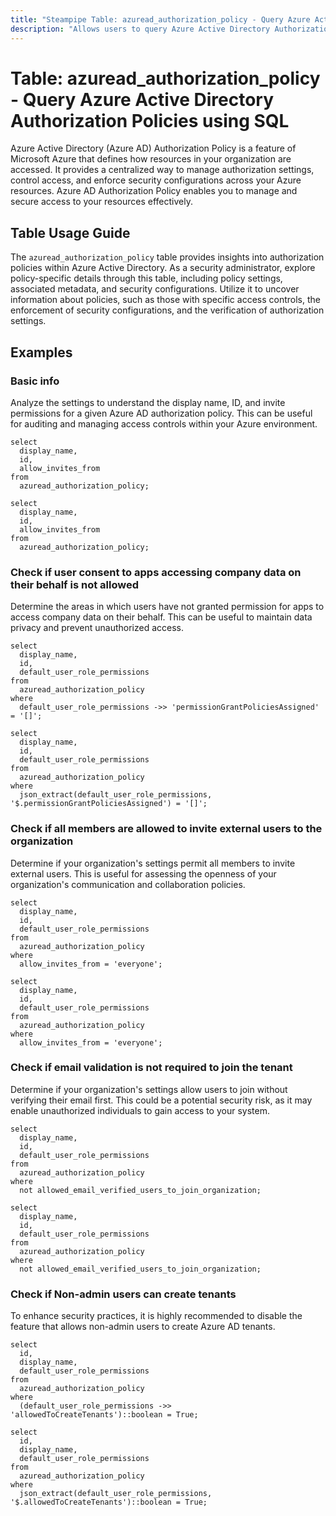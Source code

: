 ```yaml
---
title: "Steampipe Table: azuread_authorization_policy - Query Azure Active Directory Authorization Policies using SQL"
description: "Allows users to query Azure Active Directory Authorization Policies, specifically the policy settings, providing insights into access management and security configurations."
---
```


# Table: azuread_authorization_policy - Query Azure Active Directory Authorization Policies using SQL

Azure Active Directory (Azure AD) Authorization Policy is a feature of Microsoft Azure that defines how resources in your organization are accessed. It provides a centralized way to manage authorization settings, control access, and enforce security configurations across your Azure resources. Azure AD Authorization Policy enables you to manage and secure access to your resources effectively.

## Table Usage Guide

The `azuread_authorization_policy` table provides insights into authorization policies within Azure Active Directory. As a security administrator, explore policy-specific details through this table, including policy settings, associated metadata, and security configurations. Utilize it to uncover information about policies, such as those with specific access controls, the enforcement of security configurations, and the verification of authorization settings.

## Examples

### Basic info
Analyze the settings to understand the display name, ID, and invite permissions for a given Azure AD authorization policy. This can be useful for auditing and managing access controls within your Azure environment.

```sql+postgres
select
  display_name,
  id,
  allow_invites_from
from
  azuread_authorization_policy;
```

```sql+sqlite
select
  display_name,
  id,
  allow_invites_from
from
  azuread_authorization_policy;
```

### Check if user consent to apps accessing company data on their behalf is not allowed
Determine the areas in which users have not granted permission for apps to access company data on their behalf. This can be useful to maintain data privacy and prevent unauthorized access.

```sql+postgres
select
  display_name,
  id,
  default_user_role_permissions
from
  azuread_authorization_policy
where
  default_user_role_permissions ->> 'permissionGrantPoliciesAssigned' = '[]';
```

```sql+sqlite
select
  display_name,
  id,
  default_user_role_permissions
from
  azuread_authorization_policy
where
  json_extract(default_user_role_permissions, '$.permissionGrantPoliciesAssigned') = '[]';
```

### Check if all members are allowed to invite external users to the organization
Determine if your organization's settings permit all members to invite external users. This is useful for assessing the openness of your organization's communication and collaboration policies.

```sql+postgres
select
  display_name,
  id,
  default_user_role_permissions
from
  azuread_authorization_policy
where
  allow_invites_from = 'everyone';
```

```sql+sqlite
select
  display_name,
  id,
  default_user_role_permissions
from
  azuread_authorization_policy
where
  allow_invites_from = 'everyone';
```

### Check if email validation is not required to join the tenant
Determine if your organization's settings allow users to join without verifying their email first. This could be a potential security risk, as it may enable unauthorized individuals to gain access to your system.

```sql+postgres
select
  display_name,
  id,
  default_user_role_permissions
from
  azuread_authorization_policy
where
  not allowed_email_verified_users_to_join_organization;
```

```sql+sqlite
select
  display_name,
  id,
  default_user_role_permissions
from
  azuread_authorization_policy
where
  not allowed_email_verified_users_to_join_organization;
```


### Check if Non-admin users can create tenants
To enhance security practices, it is highly recommended to disable the feature that allows non-admin users to create Azure AD tenants.

```sql+postgres
select
  id,
  display_name,
  default_user_role_permissions
from
  azuread_authorization_policy
where
  (default_user_role_permissions ->> 'allowedToCreateTenants')::boolean = True;
```

```sql+sqlite
select
  id,
  display_name,
  default_user_role_permissions
from
  azuread_authorization_policy
where
  json_extract(default_user_role_permissions, '$.allowedToCreateTenants')::boolean = True;
```
